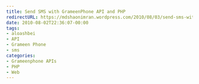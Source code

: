 ```yaml
---
title: Send SMS with GrameenPhone API and PHP
redirectURL: https://mdshaonimran.wordpress.com/2010/08/03/send-sms-with-grameenphone-api-and-php/
date: 2010-08-02T22:36:07-00:00
tags:
- aloashbei
- API
- Grameen Phone
- sms
categories:
- Grameenphone APIs
- PHP
- Web
---
```

